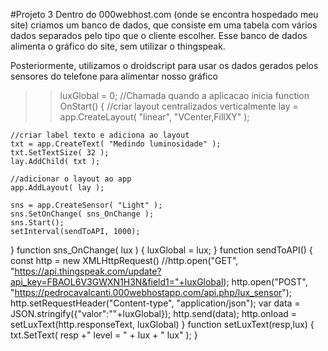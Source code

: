 #Projeto 3
Dentro do 000webhost.com (onde se encontra hospedado meu site) criamos um banco de dados, que consiste em uma tabela com vários dados separados pelo tipo que o cliente escolher. Esse banco de dados alimenta o gráfico do site, sem utilizar o thingspeak.


Posteriormente, utilizamos o droidscript para usar os dados gerados pelos sensores do telefone para alimentar nosso gráfico
>>luxGlobal = 0;
//Chamada quando a aplicacao inicia
function OnStart()
{
	//criar layout centralizados verticalmente
	lay = app.CreateLayout( "linear", "VCenter,FillXY" );	

	//criar label texto e adiciona ao layout
	txt = app.CreateText( "Medindo luminosidade" );
	txt.SetTextSize( 32 );
	lay.AddChild( txt );
	
	//adicionar o layout ao app	
	app.AddLayout( lay );
	
    sns = app.CreateSensor( "Light" );
    sns.SetOnChange( sns_OnChange );
    sns.Start();
	setInterval(sendToAPI, 1000);
}
function sns_OnChange( lux )
{
  luxGlobal = lux;
}
function sendToAPI() {
  const http = new XMLHttpRequest()
  //http.open("GET", "https://api.thingspeak.com/update?api_key=FBAOL6V3GWXN1H3N&field1="+luxGlobal);
  http.open("POST", "https://pedrocavalcanti.000webhostapp.com/api.php/lux_sensor");
  http.setRequestHeader("Content-type", "application/json");
  var data = JSON.stringify({"valor":""+luxGlobal});
  http.send(data);
  http.onload = setLuxText(http.responseText, luxGlobal)
}
function setLuxText(resp,lux) {
    txt.SetText( resp +" level = " + lux + " lux" );
}
